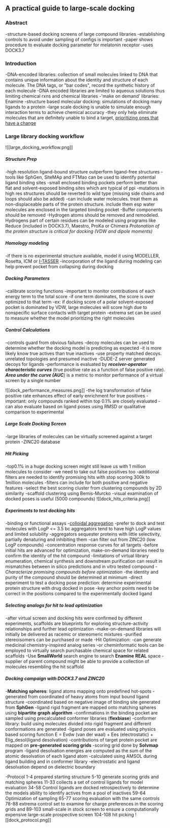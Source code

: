 ## A practical guide to large-scale docking 

### Abstract 
-structure-based docking screens of large compound libraries
-establishing controls to avoid under sampling of configs is important 
-paper shows procedure to evaluate docking parameter for melatonin receptor
-uses DOCK3.7 

### Introduction
-DNA-encoded libraries: collection of small molecules linked to DNA that contains unique information about the identity and structure of each molecule. The DNA tags, or "bar codes", record the synthetic history of each molecule
-DNA encoded libraries are limited to aqueous solutions thus limiting chemical rxns and chemical libraries 
-'make on demand' libraries: Enamine 
-structure based molecular docking: simulations of docking many ligands to a protein 
-large scale docking is unable to simulate enough interaction terms to achieve chemical accuracy
-they only help eliminate molecules that are definitely unable to bind a target, [prioritizing ones that have a change](gaps_ideas.md#bender_2021#idea1)

### Large library docking workflow

![[large_docking_workflow.png]]
##### Structure Prep
-high resolution ligand-bound structure outperform ligand-free structures 
	-tools like SphGen, SiteMAp and FTMao can be used to identify potential ligand binding sites 
-small enclosed binding pockets perform better than flat and solvent-exposed binding sites which are typical of ppi 
-mutations in high res structures should be reverted to wild type (missing side chains and loops should also be added)
-can include water molecules. treat them as non-displaceable parts of the protein structure. include them esp water molecules are enclosed in the targeted binding pocket 
-Buffer components should be removed
-Hydrogen atoms should be removed and remodeled. Hydrogens part of certain residues can be modeled using programs like Reduce (included in DOCK3.7), Maestro, ProKa or Chimera 
*Protonation of the protein structure is critical for docking (VDW and dipole moments)*
##### Homology modeling
-if there is no experimental structure available, model it using MODELLER, Rosetta, ICM or [I-TASSER](gaps_ideas.md#bender_2021#idea2)
-incorporation of the ligand during modeling can help prevent pocket from collapsing during docking

##### Docking Parameters
-calibrate scoring functions 
-important to monitor contributions of each energy term to the total score
-if one term dominates, the score is over optimized to that term 
-ex: if docking score of a polar solvent-exposed pocket is dominated by VDW, large molecules will score high due to nonspecific surface contacts with target protein
-extrema set can be used to measure whether the model prioritizing the right molecules
##### Control Calculations 
-controls guard from obvious failures
-decoy molecules can be used to determine whether the docking model is predicting as expected
-it is more likely know true actives than true inactives
-use property matched decoys. unrelated topologies and presumed inactive
-DUDE-Z server generated decoys for ligands 
-performance is evaluated by ***receiver-operator characteristic curves*** (true positive rate as a function of false positive rate). ***Area under the curve (AUC**)* is a metric to monitor performance of a virtual screen by a single number 

![[dock_performance_measures.png]]
-the log transformation of false positive rate enhances effect of early enrichment for true positives
	-important: only compounds ranked within top 0.1% are closely evaluated 
-can also evaluate based on ligand poses using RMSD or qualitative comparison to experimental 
##### Large Scale Docking Screen
-large libraries of molecules can be virtually screened against a target protein 
-ZINC20 database 
##### Hit Picking
-top0.1% in a huge docking screen might still leave us with 1 million molecules to consider 
-we need to take out false positives too
-additional filters are needed to identify promising hits with stop scoring 300k to 1million molecules
-filters can include for both positive and negative features
-select the best scoring cluster from clustering compounds by 2D similarity 
-scaffold clustering using Bemis-Murcko 
-visual examination of docked poses is useful (5000 compounds)
![[dock_hits_criteria.png]]

##### Experiments to test docking hits
-binding or functional assays
-[colloidal aggregation](https://www.sciencedirect.com/science/article/abs/pii/S1748013217305765)
-prefer to dock and test molecules with LogP <= 3.5 bc aggregators tend to have high LogP values and limited solubility 
-aggregators sequester proteins with little selectivity, partially denaturing and inhibiting them 
-can filter out from ZINC20 (low LogP compounds)
-concentration response curves for all targets
-before initial hits are advanced for optimization, make-on-demand libraries need to confirm the identity of the hit compound
-limitations of virtual library enumeration, chemical synthesis and downstream purification can result in mismatches between in silico predictions and in vitro tested compound 
-*Characterize promising compounds before optimization*
	-the identity and purity of the compound should be determined at minimum
	-direct experiment to test a docking pose prediction: determine experimental protein structure with drug docked in pose 
	-key anchor points need to be correct in the positions compared to the experimentally docked ligand

##### Selecting analogs for hit to lead optimization
-after virtual screen and docking hits were confirmed by different experiments, scaffolds are blueprints for exploring structure-activity relationships and further lead optimization 
-make-on-demand libraries will initially be delivered as racemic or stereomeric mixtures 
-purified stereoisomers can be purchased or made
-Hit Optimization:
	-can generate medicinal chemistry-inspired analog series 
	-or cheminformatic tools can be employed to virtually search purchasable chemical space for related scaffolds 
	-Use **SmallWorld** search engine to search **Enamine** **REAL** space 
	-supplier of parent compound might be able to provide a collection of molecules resembling the hit scaffold


##### Docking campaign with DOCK3.7 and ZINC20
-**Matching spheres**: ligand atoms mapping onto predefined hot-spots 
-generated from coordinated of heavy atoms from input bound ligand structure
-coordinated based on negative image of binding site generated from **SphGen**
-ligand rigid fragment are mapped onto matching spheres using **bipartite** **graph** **algorithm** 
-confirmations in the binding pocket are sampled using precalculated conformer libraries (**flexbiase**)
-conformer library: build using molecules divided into rigid fragment and different conformations are generated
-ligand poses are evaluated using physics based scoring function E = Evdw (van der waal) + Ees (electrostatic) + Elig_desol(ligand desolvation)
-contributions of target protein pocket are mapped on **pre-generated scoring grids**
	-scoring grid done by **Solvmap** program
-ligand desolvation energies are computed as the sum of the atomic desolvation of each ligand atom
	-calculated using AMSOL during ligand building and in conformer library
	-electrostatic and ligand desolvation depend on dielectric boundary

-Protocol
	1-4 prepared starting structure
	5-10 generate scoring grids and matching spheres 
	11-33 collects a set of control ligands for model evaluation 
	34-58 Control ligands are docked retrospectively to determine the models ability to identify actives from a pool of inactives
	59-64 Optimization of sampling 
	65-77 scoring evaluation with the same controls 
	78-88 extrema control set to examine for charge preferences in the scoring grids and
	89-103 small-scale in stock screen to ensure a computationally expensive large-scale prospective screen
	104-108 hit picking 
	![[dock_protocol.png]]